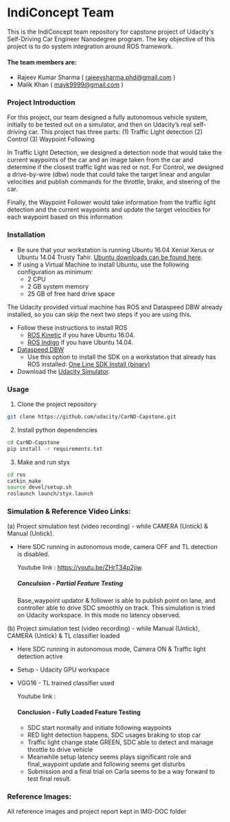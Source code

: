 # IndiConcept Team

This is the IndiConcept team repository for capstone project of Udacity's Self-Driving Car Engineer Nanodegree program. The key objective of this project is to do system integration around ROS framework. 

#### The team members are:

 * Rajeev Kumar Sharma ( rajeevsharma.phd@gmail.com )
 * Malik Khan ( mayk9999@gmail.com )
 
### Project Introduction
For this project, our team designed a fully autonomous vehicle system, initially to be tested out on a simulator, and then on Udacity’s real self-driving car. This project has three parts: 
(1) Traffic Light detection 
(2) Control 
(3) Waypoint Following

In Traffic Light Detection, we designed a detection node that would take the current waypoints of the car and an image taken from the car and determine if the closest traffic light was red or not. For Control, we designed a drive-by-wire (dbw) node that could take the target linear and angular velocities and publish commands for the throttle, brake, and steering of the car. 

Finally, the Waypoint Follower would take information from the traffic light detection and the current waypoints and update the target velocities for each waypoint based on this information

### Installation 
* Be sure that your workstation is running Ubuntu 16.04 Xenial Xerus or Ubuntu 14.04 Trusty Tahir. [Ubuntu downloads can be found here](https://www.ubuntu.com/download/desktop).
* If using a Virtual Machine to install Ubuntu, use the following configuration as minimum:
  * 2 CPU
  * 2 GB system memory
  * 25 GB of free hard drive space

The Udacity provided virtual machine has ROS and Dataspeed DBW already installed, so you can skip the next two steps if you are using this.

* Follow these instructions to install ROS
  * [ROS Kinetic](http://wiki.ros.org/kinetic/Installation/Ubuntu) if you have Ubuntu 16.04.
  * [ROS Indigo](http://wiki.ros.org/indigo/Installation/Ubuntu) if you have Ubuntu 14.04.
* [Dataspeed DBW](https://bitbucket.org/DataspeedInc/dbw_mkz_ros)
  * Use this option to install the SDK on a workstation that already has ROS installed: [One Line SDK Install (binary)](https://bitbucket.org/DataspeedInc/dbw_mkz_ros/src/81e63fcc335d7b64139d7482017d6a97b405e250/ROS_SETUP.md?fileviewer=file-view-default)
* Download the [Udacity Simulator](https://github.com/udacity/CarND-Capstone/releases/tag/v1.2).

### Usage
1. Clone the project repository
```bash
git clone https://github.com/udacity/CarND-Capstone.git
```
2. Install python dependencies
```bash
cd CarND-Capstone
pip install -r requirements.txt
```
3. Make and run styx
```bash
cd ros
catkin_make
source devel/setup.sh
roslaunch launch/styx.launch
```

### Simulation & Reference Video Links: 
(a) Project simulation test (video recording) - while CAMERA (Untick) & Manual (Untick). 
* Here SDC running in autonomous mode, camera OFF and TL detection is disabled. 

    Youtube link :  https://youtu.be/ZHrT34p2jiw.
    
    ##### Conculsion - Partial Feature Testing 
    Base_waypoint updator & follower is able to publish point on lane, and controller able to drive SDC smoothly on track. This simulation is tried on Udacity workspace. In this mode no latency observed. 
   
(b) Project simulation test (video recording) - while Manual (Untick), CAMERA (Untick) & TL classifier loaded
* Here SDC running in autonomous mode, Camera ON & Traffic light detection active
* Setup - Udacity GPU workspace 
* VGG16 - TL trained classifier used

    Youtube link : 
    
    #### Conclusion - Fully Loaded Feature Testing
    * SDC start normally and initiate following waypoints
    * RED light detection happens, SDC usages braking to stop car
    * Traffic light change state GREEN, SDC able to detect and manage throttle to drive vehicle
    * Meanwhile setup latency seems plays significant role and final_waypoint update and following seems get disturbs
    * Submission and a final trial on Carla seems to be a way forward to test final result.

### Reference Images: 
All reference images and project report kept in IMG-DOC folder 
